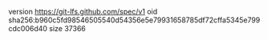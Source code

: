 version https://git-lfs.github.com/spec/v1
oid sha256:b960c5fd98546505540d54356e5e79931658785df72cffa5345e799cdc006d40
size 37366
